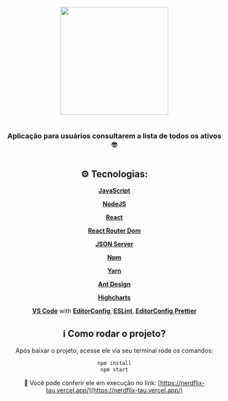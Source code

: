 <p align="center">
  <a href="https://nerdflix-tau.vercel.app/">
    <img width="250" src="file:///C:/Users/Ana%20Beatriz/Desktop/desafio-tractian/public/tractian.svg" />
  </a>
</p>

<h1 align="center"></h1>

<div align="center">

### Aplicação para usuários consultarem a lista de todos os ativos🤓

<p align="center">
  <a href="">
    <img all="500" src="" />
  </a>
</p>

## ⚙️ Tecnologias:
   [**JavaScript**](https://https://www.javascript.com//)
  
   [**NodeJS**](https://nodejs.org/en/)
   
   [**React**](https://pt-br.reactjs.org/)
      
   [**React Router Dom**](https://reactrouter.com/web/guides/quick-start/)
   
   [**JSON Server**](https://github.com/typicode/json-server/)
   
   [**Npm**](https://www.npmjs.com/)
   
   [**Yarn**](https://styled-components.com/)
   
   [**Ant Design**](https://styled-components.com/)
   
   [**Highcharts**](https://styled-components.com/)
   
   [**VS Code**](https://code.visualstudio.com/) with [**EditorConfig**](https://editorconfig.org/), [**ESLint**](https://eslint.org/),  [**EditorConfig**](https://editorconfig.org/),[**Prettier**](https://https://prettier.io/)
  
 
## ℹ️ Como rodar o projeto?

Após baixar o projeto, acesse ele via seu terminal rode os comandos:

```sh
npm install
npm start
```

🔗 Você pode conferir ele em execução no link:
  [https://nerdflix-tau.vercel.app/](https://nerdflix-tau.vercel.app/)
